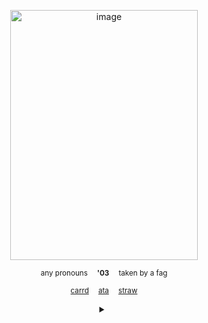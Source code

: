 
<p align="center">
<img width="300" height="400" alt="image" img src="https://files.catbox.moe/vyduz3.png">
<p align="center">
 <sub>
any pronouns ⠀ <strong>'03</strong> ⠀ taken by a fag
 </sub>

 <p align="center">
 <sub>
<a href="https://horrific-necktie.carrd.co" rel="nofollow">carrd</a>
   ⠀ 
<a href="https://crossofloss.atabook.org" rel="nofollow">ata</a>
 ⠀ 
<a href="https://hungry-bug.straw.page">straw</a>
 </sub>


</details>
<div align="center" dir="auto">
 <details closed="">
<summary></summary>
   
   <br>
<p align="center" dir="auto">
<strong>basic dni criteria</strong> + selfcest shippers yall weird me out, tcc, btd / tcoaal fans ( and anything similar )
  <br> before u freak out i use slurs i can reclaim

</p>
<a href="https://guns.lol/yourscruelly" rel="nofollow">♡</a>
 ⠀ 
<a href="https://canis-canem-edit.straw.page" rel="nofollow">!!</a>
</details>
